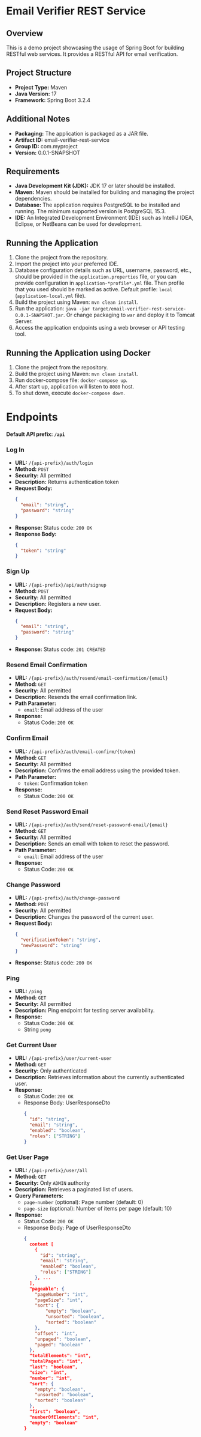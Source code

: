 # Email Verifier REST Service

## Overview
This is a demo project showcasing the usage of Spring Boot for building RESTful web services. It provides a RESTful API for email verification.

## Project Structure
- **Project Type:** Maven
- **Java Version:** 17
- **Framework:** Spring Boot 3.2.4

## Additional Notes
- **Packaging:** The application is packaged as a JAR file.
- **Artifact ID:** email-verifier-rest-service
- **Group ID:** com.myproject
- **Version:** 0.0.1-SNAPSHOT

## Requirements
- **Java Development Kit (JDK):** JDK 17 or later should be installed.
- **Maven:** Maven should be installed for building and managing the project dependencies.
- **Database:** The application requires PostgreSQL to be installed and running. The minimum supported version is PostgreSQL 15.3. 
- **IDE:** An Integrated Development Environment (IDE) such as IntelliJ IDEA, Eclipse, or NetBeans can be used for development.

## Running the Application
1. Clone the project from the repository.
2. Import the project into your preferred IDE.
3. Database configuration details such as URL, username, password, etc., should be provided in the `application.properties` file, or you can provide configuration in `application-*profile*.yml` file. Then profile that you used should be marked as active. Default profile: `local` (`application-local.yml` file).
4. Build the project using Maven: `mvn clean install`.
5. Run the application: `java -jar target/email-verifier-rest-service-0.0.1-SNAPSHOT.jar`. Or change packaging to `war` and deploy it to Tomcat Server.
6. Access the application endpoints using a web browser or API testing tool.

## Running the Application using Docker
1. Clone the project from the repository.
2. Build the project using Maven: `mvn clean install`.
3. Run docker-compose file: `docker-compose up`.
4. After start up, application will listen to `8080` host.
5. To shut down, execute `docker-compose down`.


# Endpoints

#### Default API prefix: `/api`

### Log In
- **URL:** `/{api-prefix}/auth/login`
- **Method:** `POST`
- **Security:** All permitted
- **Description:** Returns authentication token
- **Request Body:**
  ```json
  {
    "email": "string",
    "password": "string"
  }
- **Response:** Status code: `200 OK`
- **Response Body:**
  ```json
  {
    "token": "string"
  }

### Sign Up
- **URL:** `/{api-prefix}/api/auth/signup`
- **Method:** `POST`
- **Security:** All permitted
- **Description:** Registers a new user.
- **Request Body:**
  ```json
  {
    "email": "string",
    "password": "string"
  }
- **Response:** Status code: `201 CREATED`

### Resend Email Confirmation
- **URL:** `/{api-prefix}/auth/resend/email-confirmation/{email}`
- **Method:** `GET`
- **Security:** All permitted
- **Description:** Resends the email confirmation link.
- **Path Parameter:**
    - `email`: Email address of the user
- **Response:**
    - Status Code: `200 OK`

### Confirm Email
- **URL:** `/{api-prefix}/auth/email-confirm/{token}`
- **Method:** `GET`
- **Security:** All permitted
- **Description:** Confirms the email address using the provided token.
- **Path Parameter:**
    - `token`: Confirmation token
- **Response:**
    - Status Code: `200 OK`

### Send Reset Password Email
- **URL:** `/{api-prefix}/auth/send/reset-password-email/{email}`
- **Method:** `GET`
- **Security:** All permitted
- **Description:** Sends an email with token to reset the password.
- **Path Parameter:**
    - `email`: Email address of the user
- **Response:**
    - Status Code: `200 OK`

### Change Password
- **URL:** `/{api-prefix}/auth/change-password`
- **Method:** `POST`
- **Security:** All permitted
- **Description:** Changes the password of the current user.
- **Request Body:**
  ```json
  {
    "verificationToken": "string",
    "newPassword": "string"
  }
- **Response:** Status code: `200 OK`

### Ping
- **URL:** `/ping`
- **Method:** `GET`
- **Security:** All permitted
- **Description:** Ping endpoint for testing server availability.
- **Response:**
  - Status Code: `200 OK`
  - String `pong`

### Get Current User
- **URL:** `/{api-prefix}/user/current-user`
- **Method:** `GET`
- **Security:** Only authenticated
- **Description:** Retrieves information about the currently authenticated user.
- **Response:**
  - Status Code: `200 OK`
  - Response Body: UserResponseDto
    ```json
    {
      "id": "string",
      "email": "string",
      "enabled": "boolean",
      "roles": ["STRING"]
    }

### Get User Page
- **URL:** `/{api-prefix}/user/all`
- **Method:** `GET`
- **Security:** Only `ADMIN` authority
- **Description:** Retrieves a paginated list of users.
- **Query Parameters:**
  - `page-number` (optional): Page number (default: 0)
  - `page-size` (optional): Number of items per page (default: 10)
- **Response:**
  - Status Code: `200 OK`
  - Response Body: Page of UserResponseDto
    ```json
    {
      content [
        {
          "id": "string",
          "email": "string",
          "enabled": "boolean",
          "roles": ["STRING"]
        }, ...
      ],
      "pageable": {
        "pageNumber": "int",
        "pageSize": "int",
        "sort": {
            "empty": "boolean",
            "unsorted": "boolean",
            "sorted": "boolean"
        },
        "offset": "int",
        "unpaged": "boolean",
        "paged": "boolean"
      },
      "totalElements": "int",
      "totalPages": "int",
      "last": "boolean",
      "size": "int",
      "number": "int",
      "sort": {
        "empty": "boolean",
        "unsorted": "boolean",
        "sorted": "boolean"
      },
      "first": "boolean",
      "numberOfElements": "int",
      "empty": "boolean"
    }